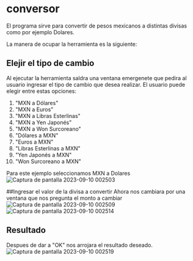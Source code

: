 # conversor
El programa sirve para convertir de pesos mexicanos a distintas divisas como por ejemplo Dolares.

La manera de ocupar la herramienta es la siguiente: 

## Elejir el tipo de cambio
Al ejecutar la herramienta saldra una ventana emergenete que pedira al usuario ingresar el tipo de cambio que desea realizar. 
El usuario puede elegir entre estas opciones:
1. "MXN a Dólares"
2. "MXN a Euros"
3. "MXN a Libras Esterlinas"
4. "MXN a Yen Japonés"
5. "MXN a Won Surcoreano"
6. "Dólares a MXN"
7. "Euros a MXN"
8. "Libras Esterlinas a MXN"
9. "Yen Japonés a MXN"
10. "Won Surcoreano a MXN"

Para este ejemplo seleccionamos MXN a Dolares
![Captura de pantalla 2023-09-10 002503](https://github.com/vanrj/conversor/assets/77997410/d5a7c48f-b2c2-464f-8686-cc3aae0461e6)

##Ingresar el valor de la divisa a convertir
Ahora nos cambiara por una ventana que nos pregunta el monto a cambiar
![Captura de pantalla 2023-09-10 002509](https://github.com/vanrj/conversor/assets/77997410/a8038c85-5828-4a4d-b054-7760965f4660)
![Captura de pantalla 2023-09-10 002514](https://github.com/vanrj/conversor/assets/77997410/d575da89-551b-442a-8af8-029f83cf2df3)

## Resultado
Despues de dar a "OK" nos arrojara el resultado deseado.
![Captura de pantalla 2023-09-10 002519](https://github.com/vanrj/conversor/assets/77997410/eb5fa2c6-2bc8-4cc8-87e6-fd06dbaddba9)

